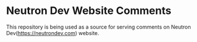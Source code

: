 # Neutron Dev Website Comments

This repository is being used as a source for serving comments on Neutron Dev(https://neutrondev.com) website.